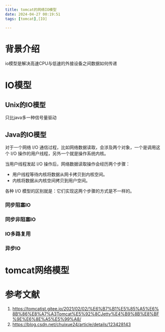 ```yaml
---
title: tomcat的网络IO模型
date: 2024-04-27 00:19:51
tags: [tomcat],[IO]

---
```




# 背景介绍

io模型是解决高速CPU与低速的外接设备之间数据如何传递

# IO模型

## Unix的IO模型

只比java多一种信号量驱动

## Java的IO模型

对于一个网络 I/O 通信过程，比如网络数据读取，会涉及两个对象，一个是调用这个 I/O 操作的用户线程，另外一个就是操作系统内核。

当用户线程发起 I/O 操作后，网络数据读取操作会经历两个步骤：

- 用户线程等待内核将数据从网卡拷贝到内核空间。
- 内核将数据从内核空间拷贝到用户空间。

各种 I/O 模型的区别就是：它们实现这两个步骤的方式是不一样的。

### 同步阻塞IO

### 同步非阻塞IO

### IO多路复用

### 异步IO



# tomcat网络模型





# 参考文献

1. https://tomcatist.gitee.io/2021/02/02/%E6%B7%B1%E5%85%A5%E6%8B%86%E8%A7%A3Tomcat%E5%92%8CJetty%E4%B9%8B%E8%BF%9E%E6%8E%A5%E5%99%A8/
2. https://blog.csdn.net/chuixue24/article/details/123428143